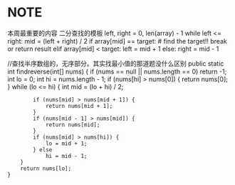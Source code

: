 # NOTE

本周最重要的内容 二分查找的模板
left, right = 0, len(array) - 1 
while left <= right: 
	  mid = (left + right) / 2 
	  if array[mid] == target: 
		    # find the target!! 
		    break or return result 
	  elif array[mid] < target: 
		    left = mid + 1 
	  else: 
		    right = mid - 1



//查找半序数组的，无序部分。其实找最小值的那道题没什么区别
public static int findreverse(int[] nums) {
        if (nums == null || nums.length == 0) return -1;
        int lo = 0;
        int hi = nums.length - 1;
        if (nums[hi] > nums[0]) {
            return nums[0];
        }
        while (lo <= hi) {
            int mid = (lo + hi) / 2;

            if (nums[mid] > nums[mid + 1]) {
                return nums[mid + 1];
            }
            if (nums[mid - 1] > nums[mid]) {
                return nums[mid];
            }
            if (nums[mid] > nums[hi]) {
                lo = mid + 1;
            } else
                hi = mid - 1;
        }
        return nums[lo];
    }
  

